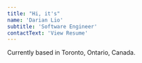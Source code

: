 ```yaml
---
title: "Hi, it's"
name: 'Darian Lio'
subtitle: 'Software Engineer'
contactText: 'View Resume'
---
```


Currently based in Toronto, Ontario, Canada.